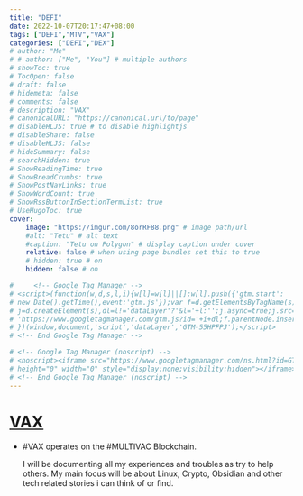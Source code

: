 ```yaml
---
title: "DEFI"
date: 2022-10-07T20:17:47+08:00
tags: ["DEFI","MTV","VAX"]
categories: ["DEFI","DEX"]
# author: "Me"
# # author: ["Me", "You"] # multiple authors
# showToc: true
# TocOpen: false
# draft: false
# hidemeta: false
# comments: false
# description: "VAX"
# canonicalURL: "https://canonical.url/to/page"
# disableHLJS: true # to disable highlightjs
# disableShare: false
# disableHLJS: false
# hideSummary: false
# searchHidden: true
# ShowReadingTime: true
# ShowBreadCrumbs: true
# ShowPostNavLinks: true
# ShowWordCount: true
# ShowRssButtonInSectionTermList: true
# UseHugoToc: true
cover:
    image: "https://imgur.com/8orRF88.png" # image path/url
    #alt: "Tetu" # alt text
    #caption: "Tetu on Polygon" # display caption under cover
    relative: false # when using page bundles set this to true
    # hidden: true # on
    hidden: false # on

#     <!-- Google Tag Manager -->
# <script>(function(w,d,s,l,i){w[l]=w[l]||[];w[l].push({'gtm.start':
# new Date().getTime(),event:'gtm.js'});var f=d.getElementsByTagName(s)[0],
# j=d.createElement(s),dl=l!='dataLayer'?'&l='+l:'';j.async=true;j.src=
# 'https://www.googletagmanager.com/gtm.js?id='+i+dl;f.parentNode.insertBefore(j,f);
# })(window,document,'script','dataLayer','GTM-55HPFPJ');</script>
# <!-- End Google Tag Manager -->

# <!-- Google Tag Manager (noscript) -->
# <noscript><iframe src="https://www.googletagmanager.com/ns.html?id=GTM-55HPFPJ"
# height="0" width="0" style="display:none;visibility:hidden"></iframe></noscript>
# <!-- End Google Tag Manager (noscript) -->
---
```

<!-- Google Tag Manager -->
<script>(function(w,d,s,l,i){w[l]=w[l]||[];w[l].push({'gtm.start':
new Date().getTime(),event:'gtm.js'});var f=d.getElementsByTagName(s)[0],
j=d.createElement(s),dl=l!='dataLayer'?'&l='+l:'';j.async=true;j.src=
'https://www.googletagmanager.com/gtm.js?id='+i+dl;f.parentNode.insertBefore(j,f);
})(window,document,'script','dataLayer','GTM-55HPFPJ');</script>
<!-- End Google Tag Manager -->
# [VAX](https://vax.mtv.guru/#/swap)
 - #VAX operates on the #MULTIVAC Blockchain.
   
   I will be documenting all my experiences and troubles as try to help others. My main focus will be about Linux, Crypto, Obsidian and other tech related stories i can think of or find.
<!-- Google Tag Manager (noscript) -->
<noscript><iframe src="https://www.googletagmanager.com/ns.html?id=GTM-55HPFPJ"
height="0" width="0" style="display:none;visibility:hidden"></iframe></noscript>
<!-- End Google Tag Manager (noscript) -->